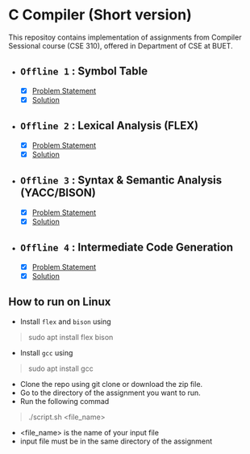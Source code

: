 # C Compiler (Short version)
This repositoy contains implementation of assignments from Compiler Sessional course (CSE 310), offered in Department of CSE at BUET.

- ## **`Offline 1` : Symbol Table**
  
   - [x] [Problem Statement](/1.%20Symbol%20Table%20using%20HashTable/spec.pdf)
   - [x] [Solution](/1.%20Symbol%20Table%20using%20HashTable)

 - ## **`Offline 2` : Lexical Analysis (FLEX)**
  
   - [x] [Problem Statement](/2.%20Lexical%20Analysis%20using%20flex/spec.pdf)
   - [x] [Solution](2.%20Lexical%20Analysis%20using%20flex)

 - ## **`Offline 3` : Syntax & Semantic Analysis (YACC/BISON)**
  
   - [x] [Problem Statement](/3.%20Syntax%20&%20Semantic%20Analysis%20using%20bison/spec.pdf)
   - [x] [Solution](/3.%20Syntax%20&%20Semantic%20Analysis%20using%20bison)

 - ## **`Offline 4` : Intermediate Code Generation**
  
   - [x] [Problem Statement](/4.%20Intermediate%20Code%20Generation/spec.pdf)
   - [x] [Solution](/4.%20Intermediate%20Code%20Generation)

## How to run on Linux
- Install `flex` and `bison` using 
> sudo apt install flex bison
- Install `gcc` using
> sudo apt install gcc
- Clone the repo using git clone or download the zip file.
- Go to the directory of the assignment you want to run.
- Run the following commad
> ./script.sh <file_name>
- <file_name> is the name of your input file
- input file must be in the same directory of the assignment
